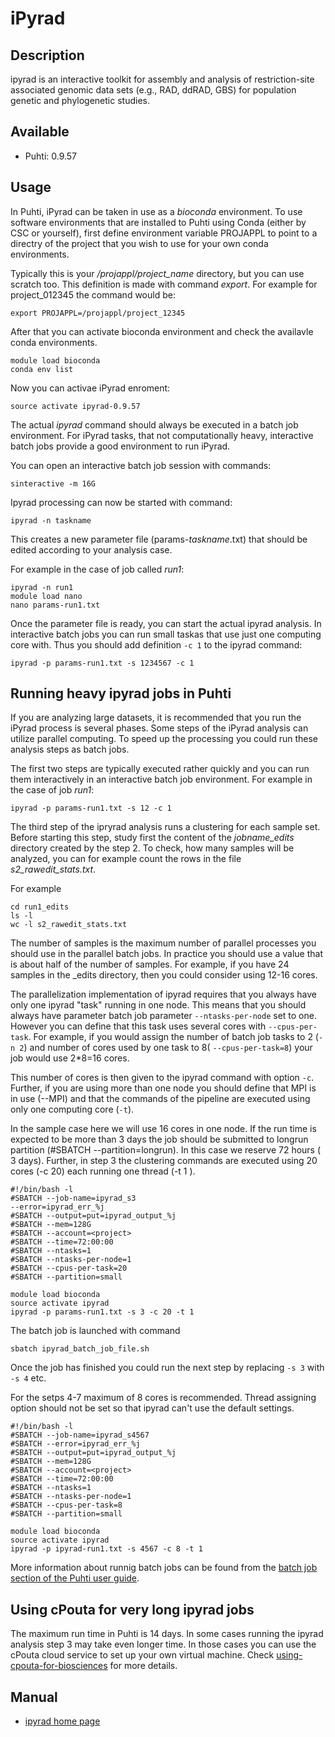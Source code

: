 # iPyrad

## Description

ipyrad is an interactive toolkit for assembly and analysis of restriction-site associated genomic data sets (e.g., RAD, ddRAD, GBS) for population genetic and phylogenetic studies.


## Available

-   Puhti:  0.9.57


## Usage

In Puhti, iPyrad can be taken in use as a _bioconda_ environment.
To use software environments that are installed to Puhti using Conda (either by CSC or yourself), 
first define environment variable PROJAPPL to point to a directry of the project that 
you wish to use for your own conda environments.

Typically this is your _/projappl/project_name_ directory, but you can use scratch too. 
This definition is made with command _export_. For example for project_012345 the command would be:

```text
export PROJAPPL=/projappl/project_12345
```
After that you can activate bioconda environment and check the availavle conda environments.

```text
module load bioconda
conda env list
```
Now you can activae iPyrad enroment:
```text
source activate ipyrad-0.9.57
```
The actual _ipyrad_ command should always be executed in a batch job environment. 
For iPyrad tasks, that not computationally heavy, interactive batch jobs provide 
a good environment to run iPyrad.

You can open an interactive batch job session with commands:

```text
sinteractive -m 16G
```

Ipyrad processing can now be started with command:
```text
ipyrad -n taskname
```

This creates a new parameter file (params-_taskname_.txt) that should be edited according to your analysis case.

For example in the case of job called _run1_:

```text
ipyrad -n run1
module load nano
nano params-run1.txt
```

Once the parameter file is ready, you can start the actual ipyrad analysis. In interactive batch jobs you can run small taskas that use just one computing core with. Thus you should add definition `-c 1` to the ipyrad command:
```text
ipyrad -p params-run1.txt -s 1234567 -c 1
```

## Running heavy ipyrad jobs in Puhti

If you are analyzing large datasets, it is recommended that you run the iPyrad process is several phases. Some steps of the iPyrad analysis can utilize parallel computing. To speed up the processing you could run these analysis steps as batch jobs.

The first two steps are typically executed rather quickly and you can run them interactively in an interactive batch job environment. 
For example in the case of job _run1_:
```text
ipyrad -p params-run1.txt -s 12 -c 1
```

The third step of the ipryrad analysis runs a clustering for each sample set. Before starting this step, study first the content of the _jobname_edits_ directory created by the step 2. To check, how many samples will be analyzed, you can for example count the rows in the file _s2_rawedit_stats.txt_.

For example
```text
cd run1_edits
ls -l
wc -l s2_rawedit_stats.txt
```
The number of samples is the maximum number of parallel processes you should use in the parallel batch jobs. In practice you should use a value that is about half of the number of samples. For example, if you have 24 samples in the _edits directory, then you could consider using 12-16 cores.

The parallelization implementation of ipyrad requires that you always have only one ipyrad "task" running in one node. This means that you should always have parameter batch job parameter `--ntasks-per-node` set to one. However you can define that this task uses several cores with `--cpus-per-task`. For example, if you would assign the number of batch job tasks to 2 (`-n 2`) and number of cores used by one task to 8( `--cpus-per-task=8`) your job would use 2*8=16 cores. 

This number of cores is then given to the ipyrad command with option `-c`. Further, if you are using more than one node you should define that MPI is in use (--MPI) and that the commands of the pipeline are executed using only one computing core (`-t`).

In the sample case here we will use 16 cores in one node. If the run time is expected to be more than 3 days the job should be submitted to longrun partition (#SBATCH --partition=longrun). In this case we reserve 72 hours ( 3 days). Further, in step 3 the clustering commands are executed using 20 cores (-c 20) each running one thread (-t 1 ).
```text
#!/bin/bash -l
#SBATCH --job-name=ipyrad_s3
--error=ipyrad_err_%j
#SBATCH --output=put=ipyrad_output_%j
#SBATCH --mem=128G
#SBATCH --account=<project>
#SBATCH --time=72:00:00
#SBATCH --ntasks=1
#SBATCH --ntasks-per-node=1
#SBATCH --cpus-per-task=20
#SBATCH --partition=small

module load bioconda
source activate ipyrad
ipyrad -p params-run1.txt -s 3 -c 20 -t 1 
```


The batch job is launched with command
```
sbatch ipyrad_batch_job_file.sh
```
Once the job has finished you could run the next step by replacing `-s 3` with `-s 4` etc.

For the setps 4-7 maximum of 8 cores is recommended. Thread assigning option should not be set so that ipyrad can't use the default settings.

```text
#!/bin/bash -l
#SBATCH --job-name=ipyrad_s4567
#SBATCH --error=ipyrad_err_%j
#SBATCH --output=put=ipyrad_output_%j
#SBATCH --mem=128G
#SBATCH --account=<project>
#SBATCH --time=72:00:00
#SBATCH --ntasks=1
#SBATCH --ntasks-per-node=1
#SBATCH --cpus-per-task=8
#SBATCH --partition=small

module load bioconda
source activate ipyrad
ipyrad -p ipyrad-run1.txt -s 4567 -c 8 -t 1 
```

More information about runnig batch jobs can be found from the [batch job section of the Puhti user guide](../computing/running/getting-started.md).

## Using cPouta for very long ipyrad jobs

The maximum run time in Puhti is 14 days. In some cases running the ipyrad analysis step 3 may take even longer time. In those cases you can use the cPouta cloud service to set up your own virtual machine. Check [using-cpouta-for-biosciences](https://research.csc.fi/using-cpouta-for-biosciences) for more details.



## Manual

*   [ipyrad home page](https://ipyrad.readthedocs.io/)




